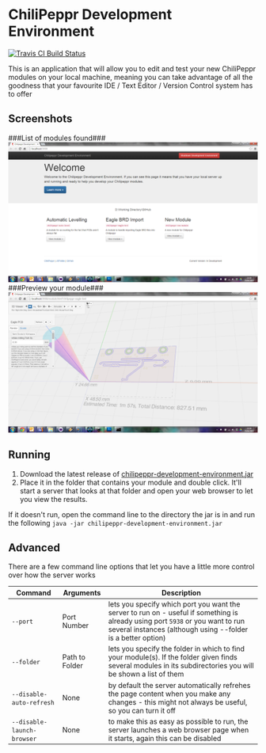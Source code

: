 # ChiliPeppr Development Environment #

[![Travis CI Build Status](https://travis-ci.org/shaggythesheep/chilipeppr-development-environment.svg?branch=master)](https://travis-ci.org/shaggythesheep/chilipeppr-development-environment/builds)

This is an application that will allow you to edit and test your new ChiliPeppr modules on your local machine, 
meaning you can take advantage of all the goodness that your favourite IDE / Text Editor / Version Control system has to offer

## Screenshots ##
###List of modules found###
![List of Modules Found](/screenshots/overview.png?raw=true)
###Preview your module###
![List of Modules Found](/screenshots/module.png?raw=true)

## Running ##
1. Download the latest release of [chilipeppr-development-environment.jar](https://github.com/shaggythesheep/chilipeppr-development-environment/releases/latest)
2. Place it in the folder that contains your module and double click. It'll start a server that looks at that folder and open your web browser to let you view the results.

If it doesn't run, open the command line to the directory the jar is in and run the following `java -jar chilipeppr-development-environment.jar`

## Advanced ##
There are a few command line options that let you have a little more control over how the server works

|Command|Arguments|Description|
|-------|---------|-----------|
|`--port`|Port Number|lets you specify which port you want the server to run on - useful if something is already using port `5938` or you want to run several instances (although using --folder is a better option)|
|`--folder`|Path to Folder|lets you specify the folder in which to find your module(s). If the folder given finds several modules in its subdirectories you will be shown a list of them|
|`--disable-auto-refresh`|None|by default the server automatically refrehes the page content when you make any changes - this might not always be useful, so you can turn it off|
|`--disable-launch-browser`|None|to make this as easy as possible to run, the server launches a web browser page when it starts, again this can be disabled|